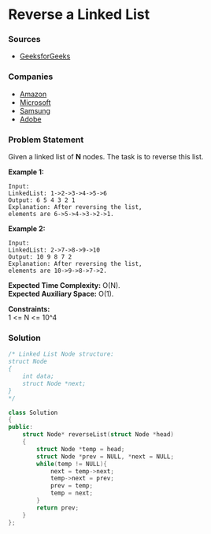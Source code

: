 # Reverse a Linked List

### Sources

* [GeeksforGeeks](https://practice.geeksforgeeks.org/problems/reverse-a-linked-list/1#)

### Companies

* [Amazon](../../company-based-lists/amazon.md)
* [Microsoft](../../company-based-lists/microsoft.md)
* [Samsung](../../company-based-lists/samsung.md)
* [Adobe](../../company-based-lists/adobe.md)

### Problem Statement

Given a linked list of **N** nodes. The task is to reverse this list.

**Example 1:**

```text
Input:
LinkedList: 1->2->3->4->5->6
Output: 6 5 4 3 2 1
Explanation: After reversing the list, 
elements are 6->5->4->3->2->1.
```

**Example 2:**

```text
Input:
LinkedList: 2->7->8->9->10
Output: 10 9 8 7 2
Explanation: After reversing the list,
elements are 10->9->8->7->2.
```

**Expected Time Complexity:** O\(N\).  
**Expected Auxiliary Space:** O\(1\).

**Constraints:**  
 1 &lt;= N &lt;= 10^4

### Solution

```cpp
/* Linked List Node structure:
struct Node
{
    int data;
    struct Node *next;
}
*/

class Solution
{
public:
    struct Node* reverseList(struct Node *head)
    {
        struct Node *temp = head;
        struct Node *prev = NULL, *next = NULL;
        while(temp != NULL){
            next = temp->next;
            temp->next = prev;
            prev = temp;
            temp = next;
        }
        return prev;
    }
};
```

